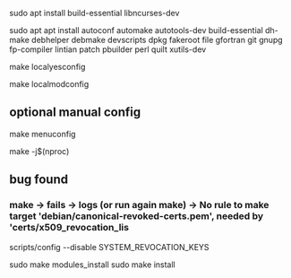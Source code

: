 


sudo apt install build-essential libncurses-dev

sudo apt apt install autoconf automake autotools-dev build-essential dh-make debhelper debmake devscripts dpkg fakeroot file gfortran git gnupg fp-compiler lintian patch pbuilder perl quilt xutils-dev


make localyesconfig

make localmodconfig

## optional manual config

make menuconfig

make -j$(nproc)

## bug found 


### make -> fails -> logs (or run again make) ->  No rule to make target 'debian/canonical-revoked-certs.pem', needed by 'certs/x509_revocation_lis
scripts/config --disable SYSTEM_REVOCATION_KEYS



sudo make modules_install
sudo make install
